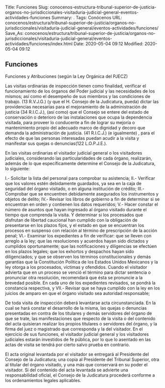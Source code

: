 Title: Funciones
Slug: conocenos-estructura-tribunal-superior-de-justicia-organos-no-jurisdiccionales-visitaduria-judicial-general-eventos-actividades-funciones
Summary: .
Tags: Conócenos
URL: conocenos/estructura/tribunal-superior-de-justicia/organos-no-jurisdiccionales/visitaduria-judicial-general/eventos-actividades/funciones/
Save_As: conocenos/estructura/tribunal-superior-de-justicia/organos-no-jurisdiccionales/visitaduria-judicial-general/eventos-actividades/funciones/index.html
Date: 2020-05-04 09:12
Modified: 2020-05-04 09:12


## Funciones

Funciones y Atribuciones (según la Ley Orgánica del PJECZ)

Las visitas ordinarias de inspección tienen como finalidad, verificar el funcionamiento de los órganos del Poder judicial y las necesidades de los mismos; así como el desempeño de sus miembros y las condiciones de trabajo. (13 R.V.J.G.) (y que el H. Consejo de la Judicatura, pueda) dictar las providencias necesarias para el mejoramiento de la administración de justicia (34 R.I.C.J.), (así como) que el Consejo se entere del estado de conservación o deterioro de las instalaciones que ocupa la dependencia visitada, para proveer lo conducente a fin de lograr su mejoría o mantenimiento propio del adecuado marco de dignidad y decoro que demanda la administración de justicia. (41 R.I.C.J.) (e igualmente) , para el efecto de que las personas interesadas puedan acudir a la visita y manifestar sus quejas o denuncias(122 L.O.P.J.E.).

En las visitas ordinarias el visitador judicial general o los visitadores judiciales, considerando las particularidades de cada órgano, realizarán, además de lo que específicamente determine el Consejo de la Judicatura, lo  siguiente:

I.-  Solicitar la lista del personal para comprobar su asistencia;
II.- Verificar que los valores estén debidamente guardados, ya sea en la caja de seguridad del órgano visitado, o en alguna  institución de crédito;
III.- Comprobar que se encuentren debidamente asegurados los instrumentos y objetos de delito;
IV.- Revisar los libros de gobierno a fin de determinar si se encuentran en orden y contienen los datos requeridos;
V.- Hacer constar el número de asuntos que hayan ingresado al órgano visitado durante el tiempo que comprenda la visita. Y determinar si los procesados que disfrutan de libertad caucional han cumplido con la obligación de presentarse en los plazos fijos, y el estado en que se encuentran los procesos en suspenso con relación al término de prescripción de la acción penal;
VI.- Examinar los expedientes a fin de verificar: que se lleven con arreglo a la ley; que las resoluciones y acuerdos hayan sido dictados y cumplidos oportunamente; que las  notificaciones y diligencias se efectúen en los plazos legales; que los exhortos y despachos hayan sido diligenciados; y que se observen los términos constitucionales y demás garantías que la Constitución Política de los Estados Unidos Mexicanos y la ley otorga a los procesados, víctimas y ofendidos.
Cuando el visitador advierta que en un proceso se venció el término para dictar sentencia o pronunciar otra resolución, recomendará que  ésta se pronuncie a la brevedad posible. En cada uno de los expedientes revisados, se pondrá la constancia respectiva, y 
VII.- Revisar que se haya cumplido con la ley en los juicios de amparo en que el órgano visitado sea autoridad responsable;

De toda visita de inspección deberá levantarse acta circunstanciada. En la cual se hará constar el desarrollo de la misma, las quejas o denuncias presentadas en contra de los titulares y demás servidores del órgano de que se trate, las manifestaciones que respecto de la visita o del contenido del acta quisieran realizar los propios titulares o servidores del órgano, y la firma del juez o magistrado que corresponda y la del visitador. En el ejercicio de sus funciones, el visitador judicial general y los visitadores judiciales estarán investidos de fe pública, por lo que lo asentado en las actas de visita se tendrá por cierto salvo prueba en contrario.

El acta original levantada por el visitador se entregará al Presidente del Consejo de la Judicatura; una copia al Presidente del Tribunal Superior, otra al titular del órgano visitado, y una más que conservará en su poder el visitador. Si del contenido del acta levantada se advierte una responsabilidad oficial, el Consejo de la Judicatura procederá conforme a los ordenamientos legales aplicables.



